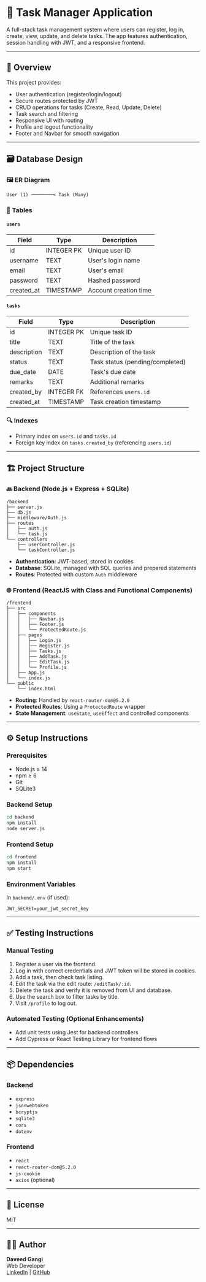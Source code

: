 # 📝 Task Manager Application

A full-stack task management system where users can register, log in, create, view, update, and delete tasks. The app features authentication, session handling with JWT, and a responsive frontend.

---

## 📌 Overview

This project provides:

- User authentication (register/login/logout)
- Secure routes protected by JWT
- CRUD operations for tasks (Create, Read, Update, Delete)
- Task search and filtering
- Responsive UI with routing
- Profile and logout functionality
- Footer and Navbar for smooth navigation

---

## 🗃️ Database Design

### 🖼️ ER Diagram

```
User (1) ────────< Task (Many)
```

### 📖 Tables

#### `users`
| Field      | Type        | Description                |
|------------|-------------|----------------------------|
| id         | INTEGER PK  | Unique user ID             |
| username   | TEXT        | User's login name          |
| email      | TEXT        | User's email               |
| password   | TEXT        | Hashed password            |
| created_at | TIMESTAMP   | Account creation time      |

#### `tasks`
| Field       | Type        | Description                         |
|-------------|-------------|-------------------------------------|
| id          | INTEGER PK  | Unique task ID                      |
| title       | TEXT        | Title of the task                   |
| description | TEXT        | Description of the task             |
| status      | TEXT        | Task status (pending/completed)     |
| due_date    | DATE        | Task's due date                     |
| remarks     | TEXT        | Additional remarks                  |
| created_by  | INTEGER FK  | References `users.id`               |
| created_at  | TIMESTAMP   | Task creation timestamp             |

### 🔍 Indexes

- Primary index on `users.id` and `tasks.id`
- Foreign key index on `tasks.created_by` (referencing `users.id`)

---

## 🏗️ Project Structure

### 🔙 Backend (Node.js + Express + SQLite)

```
/backend
├── server.js
├── db.js
├── middleware/Auth.js
├── routes
│   ├── auth.js
│   └── task.js
└── controllers
    ├── userController.js
    └── taskController.js
```

- **Authentication**: JWT-based, stored in cookies
- **Database**: SQLite, managed with SQL queries and prepared statements
- **Routes**: Protected with custom `Auth` middleware

### 🌐 Frontend (ReactJS with Class and Functional Components)

```
/frontend
├── src
│   ├── components
│   │   ├── Navbar.js
│   │   ├── Footer.js
│   │   └── ProtectedRoute.js
│   ├── pages
│   │   ├── Login.js
│   │   ├── Register.js
│   │   ├── Tasks.js
│   │   ├── AddTask.js
│   │   ├── EditTask.js
│   │   └── Profile.js
│   ├── App.js
│   └── index.js
└── public
    └── index.html
```

- **Routing**: Handled by `react-router-dom@5.2.0`
- **Protected Routes**: Using a `ProtectedRoute` wrapper
- **State Management**: `useState`, `useEffect` and controlled components

---

## ⚙️ Setup Instructions

### Prerequisites

- Node.js ≥ 14
- npm ≥ 6
- Git
- SQLite3

### Backend Setup

```bash
cd backend
npm install
node server.js
```

### Frontend Setup

```bash
cd frontend
npm install
npm start
```

### Environment Variables

In `backend/.env` (if used):

```env
JWT_SECRET=your_jwt_secret_key
```

---

## ✅ Testing Instructions

### Manual Testing

1. Register a user via the frontend.
2. Log in with correct credentials and JWT token will be stored in cookies.
3. Add a task, then check task listing.
4. Edit the task via the edit route: `/editTask/:id`.
5. Delete the task and verify it is removed from UI and database.
6. Use the search box to filter tasks by title.
7. Visit `/profile` to log out.

### Automated Testing (Optional Enhancements)

- Add unit tests using Jest for backend controllers
- Add Cypress or React Testing Library for frontend flows

---

## 📦 Dependencies

### Backend

- `express`
- `jsonwebtoken`
- `bcryptjs`
- `sqlite3`
- `cors`
- `dotenv`

### Frontend

- `react`
- `react-router-dom@5.2.0`
- `js-cookie`
- `axios` (optional)

---

## 📄 License

MIT

---

## 🙋‍♂️ Author

**Daveed Gangi**  
Web Developer  
[LinkedIn](https://www.linkedin.com/in/g-daveed-365958190/) | [GitHub](https://github.com/DaveedGangi)